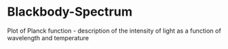 # Blackbody-Spectrum
Plot of Planck function - description of the intensity of light as a function of wavelength and temperature
